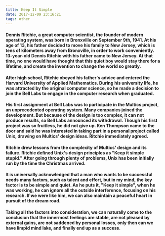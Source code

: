 ```yaml
---
title: Keep It Simple
date: 2017-12-09 23:16:21
tags: other
---
```


#### Dennis Ritchie, a great computer scientist, the founder of modern operating system, was born in Bronxville on September 9th, 1941. At his age of 13, his father decided to move his family to New Jersey, which is tens of kilometers away from Bronxville, in order to work conveniently. 13-year-old Dennis Ritchie with his father came to New Jersey. At that time, no one would have thought that this quiet boy would stay there for a lifetime, and create the invention to change the world so greatly.

<!--more-->

#### After high school, Ritchie obeyed his father's advice and entered the Harvard University of Applied Mathematics. During his university life, he was attracted by the original computer science, so he made a decision to join the Bell Labs to engage in the computer research when graduated.


#### His first assignment at Bell Labs was to participate in the Multics project, an unprecedented operating system. Many companies joined the development. But because of the design is too complex, it can not produce results, so Bell Labs announced its withdrawal. Though his first project was so fruitless, he did not give up. Ken Thompson came to the door and said he was interested in taking part in a personal project called Unix, drawing on Multics' design ideas. Ritchie immediately agreed.


#### Ritchie drew lessons from the complexity of Multics' design and its failure. Ritchie defined Unix's design principles as "Keep it simple stupid." After going through plenty of problems, Unix has been initially run by the time the Christmas arrived.


#### It is universally acknowledged that a man who wants to be successful needs many factors, such as talent and effort, but in my mind, the key factor is to be simple and quiet. As he puts it, "Keep it simple", when he was working, he can ignore all the outside interference, focusing on his research. If we were like him, we can also maintain a peaceful heart in pursuit of the dream road. 


#### Taking all the factors into consideration, we can naturally come to the conclusion that the innermost feelings are stable, are not pleased by external gains, are not saddened by personal losses, only then can we have limpid mind lake, and finally end up as a success.

